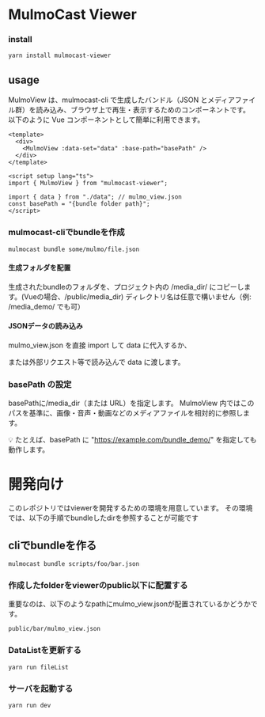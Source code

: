 # MulmoCast Viewer

### install
```
yarn install mulmocast-viewer
```

## usage

MulmoView は、mulmocast-cli で生成したバンドル（JSON とメディアファイル群）を読み込み、ブラウザ上で再生・表示するためのコンポーネントです。
以下のように Vue コンポーネントとして簡単に利用できます。

```
<template>
  <div>
    <MulmoView :data-set="data" :base-path="basePath" />
  </div>
</template>

<script setup lang="ts">
import { MulmoView } from "mulmocast-viewer";

import { data } from "./data"; // mulmo_view.json
const basePath = "{bundle folder path}";
</script>

```

### mulmocast-cliでbundleを作成

```
mulmocast bundle some/mulmo/file.json
```

#### 生成フォルダを配置
生成されたbundleのフォルダを、プロジェクト内の /media_dir/ にコピーします。(Vueの場合、/public/media_dir)
ディレクトリ名は任意で構いません（例: /media_demo/ でも可）

#### JSONデータの読み込み

mulmo_view.json を直接 import して data に代入するか、

または外部リクエスト等で読み込んで data に渡します。

### basePath の設定
basePathに/media_dir（または URL）を指定します。
MulmoView 内ではこのパスを基準に、画像・音声・動画などのメディアファイルを相対的に参照します。

💡 たとえば、basePath に "https://example.com/bundle_demo/" を指定しても動作します。


# 開発向け

このレポジトリではviewerを開発するための環境を用意しています。
その環境では、以下の手順でbundleしたdirを参照することが可能です

## cliでbundleを作る

```
mulmocast bundle scripts/foo/bar.json
```

### 作成したfolderをviewerのpublic以下に配置する

重要なのは、以下のようなpathにmulmo_view.jsonが配置されているかどうかです。

```
public/bar/mulmo_view.json
```

### DataListを更新する

```
yarn run fileList
```

### サーバを起動する

```
yarn run dev
```